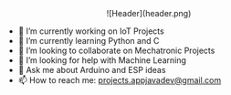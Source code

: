<div style="text-align: center;">![Header](header.png)</div>
<!--## Hi there 👋-->

- 🔭 I’m currently working on IoT Projects
- 🌱 I’m currently learning Python and C
- 👯 I’m looking to collaborate on Mechatronic Projects
- 🤔 I’m looking for help with Machine Learning
- 💬 Ask me about Arduino and ESP ideas
- 📫 How to reach me: projects.appjavadev@gmail.com

